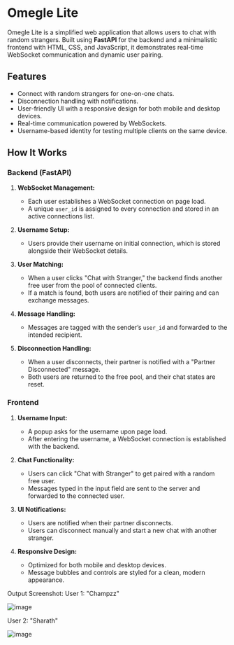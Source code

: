 # Omegle Lite

Omegle Lite is a simplified web application that allows users to chat with random strangers. Built using **FastAPI** for the backend and a minimalistic frontend with HTML, CSS, and JavaScript, it demonstrates real-time WebSocket communication and dynamic user pairing.

## Features
- Connect with random strangers for one-on-one chats.
- Disconnection handling with notifications.
- User-friendly UI with a responsive design for both mobile and desktop devices.
- Real-time communication powered by WebSockets.
- Username-based identity for testing multiple clients on the same device.

## How It Works

### Backend (FastAPI)
1. **WebSocket Management:**
   - Each user establishes a WebSocket connection on page load.
   - A unique `user_id` is assigned to every connection and stored in an active connections list.

2. **Username Setup:**
   - Users provide their username on initial connection, which is stored alongside their WebSocket details.

3. **User Matching:**
   - When a user clicks "Chat with Stranger," the backend finds another free user from the pool of connected clients.
   - If a match is found, both users are notified of their pairing and can exchange messages.

4. **Message Handling:**
   - Messages are tagged with the sender’s `user_id` and forwarded to the intended recipient.

5. **Disconnection Handling:**
   - When a user disconnects, their partner is notified with a "Partner Disconnected" message.
   - Both users are returned to the free pool, and their chat states are reset.

### Frontend
1. **Username Input:**
   - A popup asks for the username upon page load.
   - After entering the username, a WebSocket connection is established with the backend.

2. **Chat Functionality:**
   - Users can click "Chat with Stranger" to get paired with a random free user.
   - Messages typed in the input field are sent to the server and forwarded to the connected user.

3. **UI Notifications:**
   - Users are notified when their partner disconnects.
   - Users can disconnect manually and start a new chat with another stranger.

4. **Responsive Design:**
   - Optimized for both mobile and desktop devices.
   - Message bubbles and controls are styled for a clean, modern appearance.

Output Screenshot:
User 1: "Champzz"

![image](https://github.com/user-attachments/assets/b41c2aee-c31e-4ce7-9777-8b7ef875305b)

User 2: "Sharath"

![image](https://github.com/user-attachments/assets/c38f54eb-d0da-4aac-8b77-9d44fe6f415a)


